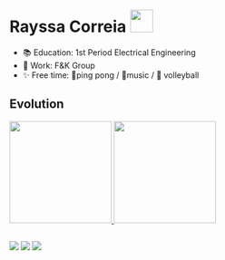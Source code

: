 # **Rayssa Correia**  <img src= "https://i.picasion.com/pic91/f753ba2ca2f2ee1cb3a41d7eb9465679.gif" width="40">

- 📚 Education: 1st Period Electrical Engineering
- 👔 Work: F&K Group
- ✨ Free time: 🏓ping pong / 🎼music / 🏐 volleyball
 

## Evolution
<a href="https://github.com/RayssaCorreia">

  <a href="https://github.com/RayssaCorreia">
  <img height="180em" src="https://github-readme-stats.vercel.app/api?username=RayssaCorreia&show_icons=true&theme=dracula&include_all_commits=true&count_private=true"/>
  <img height="180em" src="https://github-readme-stats.vercel.app/api/top-langs/?username=RayssaCorreia&layout=compact&langs_count=7&theme=dracula"/>

</div>
<!--
## **Contato com...**
<div>
<img src="https://cdn.jsdelivr.net/gh/devicons/devicon/icons/cplusplus/cplusplus-original.svg" width="40"/> ▫️
<img src="https://cdn.jsdelivr.net/gh/devicons/devicon/icons/embeddedc/embeddedc-original.svg" width="40"/> ▫️
<img src="https://cdn.jsdelivr.net/gh/devicons/devicon/icons/linux/linux-original.svg" width="40" /> ▫️
<img src="https://cdn.jsdelivr.net/gh/devicons/devicon/icons/html5/html5-original.svg" width="40" /> ▫️
<img src="https://raw.githubusercontent.com/devicons/devicon/master/icons/css3/css3-original.svg" width="40" /> ▫️
<img src="https://cdn.jsdelivr.net/gh/devicons/devicon/icons/javascript/javascript-original.svg" width="40" /> ▫️  
<img src="https://cdn.jsdelivr.net/gh/devicons/devicon/icons/figma/figma-original.svg" width="40" /> ▫️
<img src="https://cdn.jsdelivr.net/gh/devicons/devicon/icons/git/git-original.svg" width="40" /> ▫️
<img src="https://cdn.jsdelivr.net/gh/devicons/devicon/icons/python/python-original.svg"  width="40" /> ▫️
<img src="https://cdn.jsdelivr.net/gh/devicons/devicon/icons/vscode/vscode-original.svg" width="40" /> ▫️
<img src="https://cdn.jsdelivr.net/gh/devicons/devicon/icons/androidstudio/androidstudio-original.svg" width="40" /> ▫️
<img src="https://encrypted-tbn0.gstatic.com/images?q=tbn:ANd9GcRebkc6YcbTTBGSnRy7alJMnhX1Gx6XRZ0K6UiCjWpCm_4dJ9o0yuAj_jI4Uxae_sAnHD0&usqp=CAU" width="40" />
</div> 
-->
   
##
    
<a href = "mailto:rayssamicorreia@gmail.com"><img src="https://img.shields.io/badge/-Gmail-%23333?style=for-the-badge&logo=gmail&logoColor=white" target="_blank"></a>
<a href="https://www.instagram.com/rayssa_ccorreia/" target="_blank"><img src="https://img.shields.io/badge/-Instagram-%23E4405F?style=for-the-badge&logo=instagram&logoColor=white" target="_blank"></a>
<a href="https://www.linkedin.com/in/rayssa-correia-412a44220/" target="_blank"><img src="https://img.shields.io/badge/-LinkedIn-%230077B5?style=for-the-badge&logo=linkedin&logoColor=white" target="_blank"></a>
  
<!--
fontes:
https://www.youtube.com/watch?v=TsaLQAetPLU
https://picasion.com/i/2E3C8
-->
